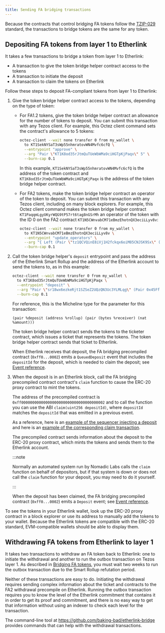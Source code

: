 ```yaml
---
title: Sending FA bridging transactions
---
```


Because the contracts that control bridging FA tokens follow the [TZIP-029](https://gitlab.com/baking-bad/tzip/-/blob/wip/029-etherlink-token-bridge/drafts/current/draft-etherlink-token-bridge/etherlink-token-bridge.md) standard, the transactions to bridge tokens are the same for any token.

## Depositing FA tokens from layer 1 to Etherlink

It takes a few transactions to bridge a token from layer 1 to Etherlink:

- A transaction to give the token bridge helper contract access to the tokens
- A transaction to initiate the deposit
- A transaction to claim the tokens on Etherlink

Follow these steps to deposit FA-compliant tokens from layer 1 to Etherlink:

1. Give the token bridge helper contract access to the tokens, depending on the type of token:

   - For FA1.2 tokens, give the token bridge helper contract an allowance for the number of tokens to deposit.
   You can submit this transaction with any Tezos client.
   For example, this Octez client command sets the contract's allowance to 5 tokens:

      ```bash
      octez-client --wait none transfer 0 from my_wallet \
        to KT1SekNYSaT3sWp55nhmratovWN4Mvfc6cfQ \
        --entrypoint "approve" \
        --arg "Pair \"KT1K8od35rJtmQuTUeWbWMa9ciHGTpKjPaqx\" 5" \
        --burn-cap 0.1
      ```

      In this example, `KT1SekNYSaT3sWp55nhmratovWN4Mvfc6cfQ` is the address of the token contract and `KT1K8od35rJtmQuTUeWbWMa9ciHGTpKjPaqx` is the address of the token bridge helper contract.

   - For FA2 tokens, make the token bridge helper contract an operator of the token to deposit.
   You can submit this transaction with any Tezos client, including on many block explorers.
   For example, this Octez client command makes the token bridge helper contract `KT1PaqqmLgyUKyrWQG9tP57rt6tag8nGSrMh` an operator of the token with the ID 0 on the FA2 contract `KT1N5CWnvabCM71eBmzEhotnQX3eciLLyv8v`:

      ```bash
      octez-client --wait none transfer 0 from my_wallet \
        to KT1N5CWnvabCM71eBmzEhotnQX3eciLLyv8v \
        --entrypoint "update_operators" \
        --arg "{ Left (Pair \"tz1QCVQinE8iVj1H2fckqx6oiM85CNJSK9Sx\" (Pair \"KT1PaqqmLgyUKyrWQG9tP57rt6tag8nGSrMh\" 0)) }"  \
        --burn-cap 0.1
      ```

1. Call the token bridge helper's `deposit` entrypoint and pass the address of the Etherlink Smart Rollup and the address of the Etherlink account to send the tokens to, as in this example:

   ```bash
   octez-client --wait none transfer 0 from my_wallet \
     to KT1K8od35rJtmQuTUeWbWMa9ciHGTpKjPaqx \
     --entrypoint "deposit" \
     --arg "Pair \"sr18wx6ezkeRjt1SZSeZ2UQzQN3Uc3YLMLqg\" (Pair 0x45Ff91b4bF16aC9907CF4A11436f9Ce61BE0650d 2)" \
     --burn-cap 0.1
   ```

   For reference, this is the Micheline type for the parameter for this transaction:

   ```michelson
   (pair %deposit (address %rollup) (pair (bytes %receiver) (nat %amount)))
   ```

   The token bridge helper contract sends the tokens to the ticketer contract, which issues a ticket that represents the tokens.
   The token bridge helper contract sends that ticket to Etherlink.

   When Etherlink receives that deposit, the FA bridging precompiled contract (`0xff0...0002`) emits a `QueuedDeposit` event that includes the `depositId` for the deposit, which is needed to claim the deposit; see [Event reference](/bridging/bridging-fa-how#event-reference).

1. When the deposit is in an Etherlink block, call the FA bridging precompiled contract contract's `claim` function to cause the ERC-20 proxy contract to mint the tokens.

   The address of the precompiled contract is `0xff00000000000000000000000000000000000002` and to call the function you can use the ABI `claim(uint256 depositId)`, where `depositId` matches the `depositId` that was emitted in a previous event.

   As a reference, here is an [example of the sequencer injecting a deposit](https://explorer.etherlink.com/tx/0x5a06fe64e880d6d1f53c243477cd5656204712f1543b607340996ad246158669) and here is an [example of the corresponding claim transaction](https://explorer.etherlink.com/tx/0xe017665cd7bfdef375a863114ac9f7ed2538da4d8584b0f1e0aa71ce96342aee).

   The precompiled contract sends information about the deposit to the ERC-20 proxy contract, which mints the tokens and sends them to the Etherlink account.

   :::note

   Normally an automated system run by Nomadic Labs calls the `claim` function on behalf of depositors, but if that system is down or does not call the `claim` function for your deposit, you may need to do it yourself.

   :::

   When the deposit has been claimed, the FA bridging precompiled contract (`0xff0...0002`) emits a `Deposit` event; see [Event reference](/bridging/bridging-fa-how#event-reference).

To see the tokens in your Etherlink wallet, look up the ERC-20 proxy contract in a block explorer or use its address to manually add the tokens to your wallet.
Because the Etherlink tokens are compatible with the ERC-20 standard, EVM-compatible wallets should be able to display them.

## Withdrawing FA tokens from Etherlink to layer 1

It takes two transactions to withdraw an FA token back to Etherlink: one to initiate the withdrawal and another to run the outbox transaction on Tezos layer 1.
As described in [Bridging FA tokens](/bridging/bridging-fa), you must wait two weeks to run the outbox transaction due to the Smart Rollup refutation period.

Neither of these transactions are easy to do.
Initiating the withdrawal requires sending complex information about the ticket and contracts to the FA2 withdrawal precompile on Etherlink.
Running the outbox transaction requires you to know the level of the Etherlink commitment that contains it in order to get its proof and commitment, and there is no easy way to get that information without using an indexer to check each level for the transaction.

The command-line tool at https://github.com/baking-bad/etherlink-bridge provides commands that can help with the withdrawal transactions.
